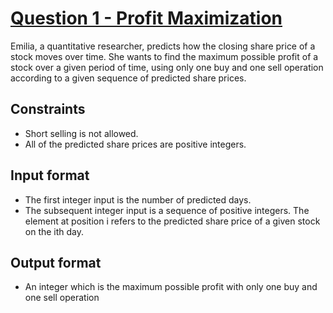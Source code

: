 # [Question 1 - Profit Maximization](https://github.com/ZdrzalikPrzemyslaw/2020-Credit-Suisse-Global-Coding-Challenge/blob/master/.github/Global%20Coding%20Challenge_ex_1.pdf)

Emilia, a quantitative researcher, predicts how the closing share price of a stock moves over time.
She wants to find the maximum possible profit of a stock over a given period of time, using
only one buy and one sell operation according to a given sequence of predicted share prices.

## Constraints

- Short selling is not allowed.
- All of the predicted share prices are positive integers.

## Input format

- The first integer input is the number of predicted days.
- The subsequent integer input is a sequence of positive integers. The element at position i refers to
the predicted share price of a given stock on the ith day.

## Output format

- An integer which is the maximum possible profit with only one buy and one sell operation
